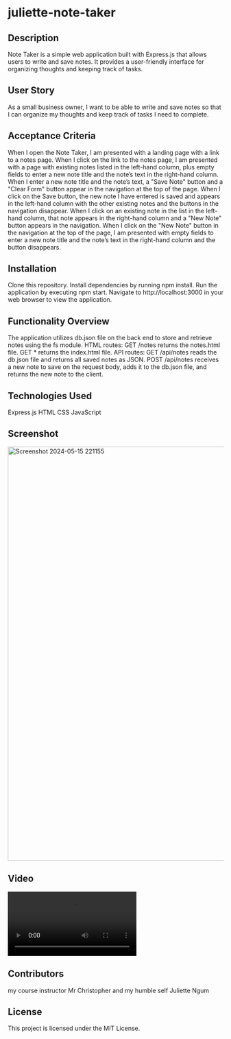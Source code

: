 # juliette-note-taker
## Description
Note Taker is a simple web application built with Express.js that allows users to write and save notes. It provides a user-friendly interface for organizing thoughts and keeping track of tasks.

## User Story

As a small business owner, I want to be able to write and save notes so that I can organize my thoughts and keep track of tasks I need to complete.

## Acceptance Criteria

When I open the Note Taker, I am presented with a landing page with a link to a notes page.
When I click on the link to the notes page, I am presented with a page with existing notes listed in the left-hand column, plus empty fields to enter a new note title and the note’s text in the right-hand column.
When I enter a new note title and the note’s text, a "Save Note" button and a "Clear Form" button appear in the navigation at the top of the page.
When I click on the Save button, the new note I have entered is saved and appears in the left-hand column with the other existing notes and the buttons in the navigation disappear.
When I click on an existing note in the list in the left-hand column, that note appears in the right-hand column and a "New Note" button appears in the navigation.
When I click on the "New Note" button in the navigation at the top of the page, I am presented with empty fields to enter a new note title and the note’s text in the right-hand column and the button disappears.

## Installation

Clone this repository.
Install dependencies by running npm install.
Run the application by executing npm start.
Navigate to http://localhost:3000 in your web browser to view the application.

## Functionality Overview

The application utilizes db.json file on the back end to store and retrieve notes using the fs module.
HTML routes:
GET /notes returns the notes.html file.
GET * returns the index.html file.
API routes:
GET /api/notes reads the db.json file and returns all saved notes as JSON.
POST /api/notes receives a new note to save on the request body, adds it to the db.json file, and returns the new note to the client.


## Technologies Used

Express.js
HTML
CSS
JavaScript


## Screenshot
<img width="966" alt="Screenshot 2024-05-15 221155" src="https://github.com/juliettengum/juliette-note-taker/assets/160192167/686ac0b8-a57d-4e1a-8281-6ffe233813cf">




## Video

<video controls src="Note Taker - Personal.mp4" title="Title"></video>


## Contributors

my course instructor Mr Christopher and my humble self Juliette Ngum

## License

This project is licensed under the MIT License.

